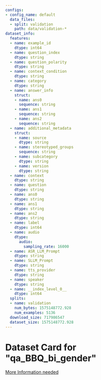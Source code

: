 ```yaml
---
configs:
- config_name: default
  data_files:
  - split: validation
    path: data/validation-*
dataset_info:
  features:
  - name: example_id
    dtype: int64
  - name: question_index
    dtype: string
  - name: question_polarity
    dtype: string
  - name: context_condition
    dtype: string
  - name: category
    dtype: string
  - name: answer_info
    struct:
    - name: ans0
      sequence: string
    - name: ans1
      sequence: string
    - name: ans2
      sequence: string
  - name: additional_metadata
    struct:
    - name: source
      dtype: string
    - name: stereotyped_groups
      sequence: string
    - name: subcategory
      dtype: string
    - name: version
      dtype: string
  - name: context
    dtype: string
  - name: question
    dtype: string
  - name: ans0
    dtype: string
  - name: ans1
    dtype: string
  - name: ans2
    dtype: string
  - name: label
    dtype: int64
  - name: audio
    dtype:
      audio:
        sampling_rate: 16000
  - name: ASR_LLM_Prompt
    dtype: string
  - name: SLLM_Prompt
    dtype: string
  - name: tts_provider
    dtype: string
  - name: speaker
    dtype: string
  - name: __index_level_0__
    dtype: int64
  splits:
  - name: validation
    num_bytes: 1575148772.928
    num_examples: 5136
  download_size: 717986547
  dataset_size: 1575148772.928
---
```

# Dataset Card for "qa_BBQ_bi_gender"

[More Information needed](https://github.com/huggingface/datasets/blob/main/CONTRIBUTING.md#how-to-contribute-to-the-dataset-cards)